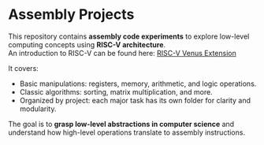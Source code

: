 # Assembly Projects

This repository contains **assembly code experiments** to explore low-level computing concepts using **RISC-V architecture**.  
An introduction to RISC-V can be found here: [RISC-V Venus Extension](https://marketplace.visualstudio.com/items?itemName=hm.riscv-venus)

It covers:

- Basic manipulations: registers, memory, arithmetic, and logic operations.  
- Classic algorithms: sorting, matrix multiplication, and more.  
- Organized by project: each major task has its own folder for clarity and modularity.  

The goal is to **grasp low-level abstractions in computer science** and understand how high-level operations translate to assembly instructions.
